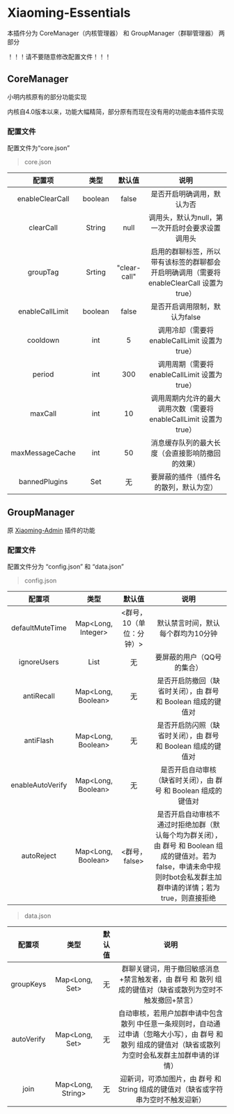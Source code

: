 # Xiaoming-Essentials

本插件分为 CoreManager（内核管理器） 和 GroupManager（群聊管理器） 两部分

  ！！！请不要随意修改配置文件！！！

## CoreManager

小明内核原有的部分功能实现
  
内核自4.0版本以来，功能大幅精简，部分原有而现在没有用的功能由本插件实现

### 配置文件

配置文件为“core.json”

  > core.json

|  配置项  | 类型  | 默认值 | 说明 |
|  :---: | :---: | :----: | :----: |
| enableClearCall  | boolean | false | 是否开启明确调用，默认为否 |
| clearCall  | String | null | 调用头，默认为null，第一次开启时会要求设置调用头 |
| groupTag | Srting | "clear-call" | 启用的群聊标签，所以带有该标签的群聊都会开启明确调用（需要将 enableClearCall 设置为 true） |
| enableCallLimit | boolean | false | 是否开启调用限制，默认为false |
| cooldown | int | 5 | 调用冷却（需要将 enableCallLimit 设置为 true） |
| period | int | 300 | 调用周期（需要将 enableCallLimit 设置为 true） |
| maxCall | int | 10 | 调用周期内允许的最大调用次数（需要将 enableCallLimit 设置为 true） |
| maxMessageCache | int | 50 | 消息缓存队列的最大长度（会直接影响防撤回的效果） |
| bannedPlugins | Set<String> | 无 | 要屏蔽的插件（插件名的散列，默认为空） |
  
## GroupManager

原 [Xiaoming-Admin](https://github.com/ThymeChen/Xiaoming-Admin) 插件的功能

### 配置文件

配置文件分为 “config.json” 和 “data.json”

  > config.json
  
|  配置项  | 类型  | 默认值 | 说明 |
|  :---: | :---: | :----: | :----: |
| defaultMuteTime  | Map<Long, Integer> | <群号， 10（单位：分钟）> | 默认禁言时间，默认每个群均为10分钟 |
| ignoreUsers  | List<Long> | 无 | 要屏蔽的用户（QQ号的集合） |
| antiRecall | Map<Long, Boolean> | 无 | 是否开启防撤回（缺省时关闭），由 群号 和 Boolean 组成的键值对 |
| antiFlash | Map<Long, Boolean> | 无 | 是否开启防闪照（缺省时关闭），由 群号 和 Boolean 组成的键值对 |
| enableAutoVerify | Map<Long, Boolean> | 无 | 是否开启自动审核（缺省时关闭），由 群号 和 Boolean 组成的键值对 |
| autoReject | Map<Long, Boolean> | <群号， false> | 是否开启自动审核不通过时拒绝加群（默认每个均为群关闭），由 群号 和 Boolean 组成的键值对。若为false，申请未命中规则时bot会私发群主加群申请的详情；若为true，则直接拒绝 |
  
  
  
  > data.json
  
|  配置项  | 类型  | 默认值 | 说明 |
|  :---: | :---: | :----: | :----: |
| groupKeys | Map<Long, Set<String>> | 无 | 群聊关键词，用于撤回敏感消息+禁言触发者，由 群号 和 散列 组成的键值对（缺省或散列为空时不触发撤回+禁言） |
| autoVerify | Map<Long, Set<String>> | 无 | 自动审核，若用户加群申请中包含 散列 中任意一条规则时，自动通过申请（忽略大小写），由 群号 和 散列 组成的键值对（缺省或散列为空时会私发群主加群申请的详情） |
| join | Map<Long, String> | 无 | 迎新词，可添加图片，由 群号 和 String 组成的键值对（缺省或字符串为空时不触发迎新） |
